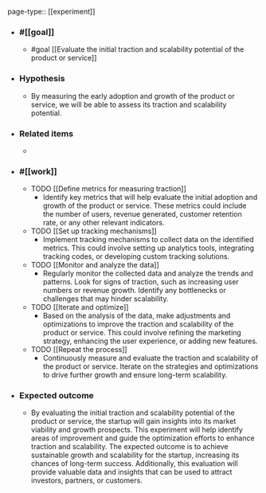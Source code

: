 page-type:: [[experiment]]



  - ### #[[goal]]
    - #goal [[Evaluate the initial traction and scalability potential of the product or service]]
  - ### Hypothesis
    - By measuring the early adoption and growth of the product or service, we will be able to assess its traction and scalability potential.
  - ### Related items
    - 
  - ### #[[work]]
    - TODO [[Define metrics for measuring traction]]
      - Identify key metrics that will help evaluate the initial adoption and growth of the product or service. These metrics could include the number of users, revenue generated, customer retention rate, or any other relevant indicators.
    - TODO [[Set up tracking mechanisms]]
      - Implement tracking mechanisms to collect data on the identified metrics. This could involve setting up analytics tools, integrating tracking codes, or developing custom tracking solutions.
    - TODO [[Monitor and analyze the data]]
      - Regularly monitor the collected data and analyze the trends and patterns. Look for signs of traction, such as increasing user numbers or revenue growth. Identify any bottlenecks or challenges that may hinder scalability.
    - TODO [[Iterate and optimize]]
      - Based on the analysis of the data, make adjustments and optimizations to improve the traction and scalability of the product or service. This could involve refining the marketing strategy, enhancing the user experience, or adding new features.
    - TODO [[Repeat the process]]
      - Continuously measure and evaluate the traction and scalability of the product or service. Iterate on the strategies and optimizations to drive further growth and ensure long-term scalability.
  - ### Expected outcome
    - By evaluating the initial traction and scalability potential of the product or service, the startup will gain insights into its market viability and growth prospects. This experiment will help identify areas of improvement and guide the optimization efforts to enhance traction and scalability. The expected outcome is to achieve sustainable growth and scalability for the startup, increasing its chances of long-term success. Additionally, this evaluation will provide valuable data and insights that can be used to attract investors, partners, or customers.

